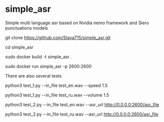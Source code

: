 # simple_asr

Simple multi language asr based on Nvidia nemo framework and Siero punctuations models

git clone https://github.com/Slava715/simple_asr.git

cd simple_asr

sudo docker build -t simple_asr .

sudo docker run simple_asr -p 2600:2600

There are also several tests

python3 test_1.py --in_file test_en.wav --speed 1.5

python3 test_1.py --in_file test_ru.wav --volume 1.5

python3 test_2.py --in_file test_en.wav --asr_url http://0.0.0.0:2600/asr_file

python3 test_2.py --in_file test_ru.wav --asr_url http://0.0.0.0:2600/asr_file
